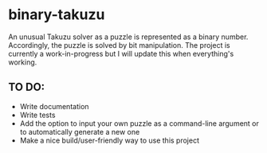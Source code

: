 # binary-takuzu
An unusual Takuzu solver as a puzzle is represented as a binary number. Accordingly, the puzzle is solved by bit manipulation. The project is currently a work-in-progress but I will update this when everything's working.

## TO DO:
- Write documentation
- Write tests
- Add the option to input your own puzzle as a command-line argument or to automatically generate a new one
- Make a nice build/user-friendly way to use this project
